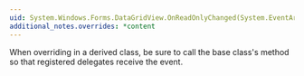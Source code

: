 ```yaml
---
uid: System.Windows.Forms.DataGridView.OnReadOnlyChanged(System.EventArgs)
additional_notes.overrides: *content
---
```


<p>When overriding <xref href="System.Windows.Forms.DataGridView.OnReadOnlyChanged(System.EventArgs)"></xref> in a derived class, be sure to call the base class's <xref href="System.Windows.Forms.DataGridView.OnReadOnlyChanged(System.EventArgs)"></xref> method so that registered delegates receive the event.</p>


